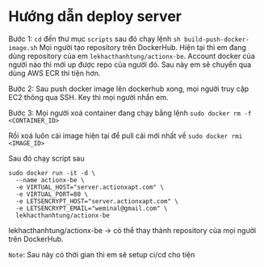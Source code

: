 # Hướng dẫn deploy server

Bước 1: `cd` đến thư mục `scripts` sau đó chạy lệnh
`sh build-push-docker-image.sh`
Mọi người tạo repository trên DockerHub. Hiện tại thì em đang dùng repository của em `lekhacthanhtung/actionx-be`. Account docker của người nào thì mới up được repo của người đó. Sau này em sẽ chuyển qua dùng AWS ECR thì tiện hơn.

Bước 2: Sau push docker image lên dockerhub xong, mọi người truy cập EC2 thông qua SSH. Key thì mọi người nhắn em.

Bước 3: Mọi người xoá container đang chạy bằng lệnh `sudo docker rm -f <CONTAINER_ID>`

Rồi xoá luôn cái image hiện tại để pull cái mới nhất về `sudo docker rmi <IMAGE_ID>`

Sau đó chạy script sau
```
sudo docker run -it -d \
  --name actionx-be \
  -e VIRTUAL_HOST="server.actionxapt.com" \
  -e VIRTUAL_PORT=80 \
  -e LETSENCRYPT_HOST="server.actionxapt.com" \
  -e LETSENCRYPT_EMAIL="weminal@gmail.com" \
  lekhacthanhtung/actionx-be
```

lekhacthanhtung/actionx-be -> có thể thay thành repository của mọi người trên DockerHub.

`Note`: Sau này có thời gian thì em sẽ setup ci/cd cho tiện